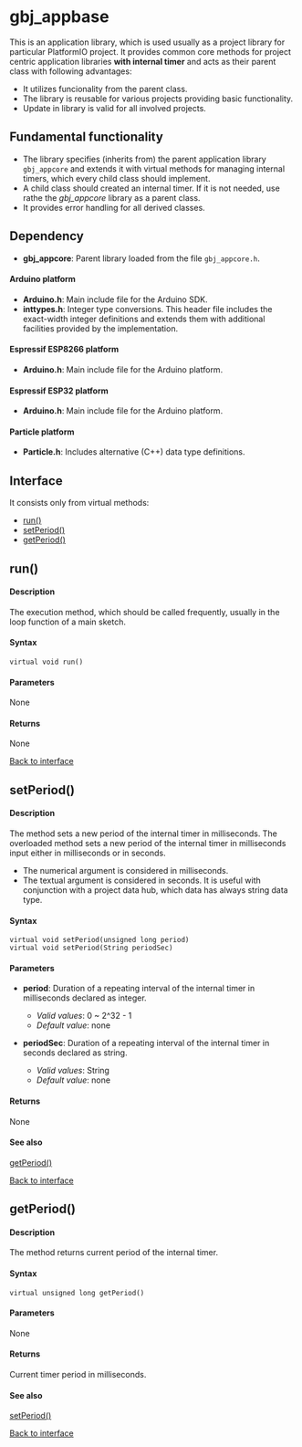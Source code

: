 <a id="library"></a>

# gbj\_appbase
This is an application library, which is used usually as a project library for particular PlatformIO project. It provides common core methods for project centric application libraries **with internal timer** and acts as their parent class with following advantages:

* It utilizes funcionality from the parent class.
* The library is reusable for various projects providing basic functionality.
* Update in library is valid for all involved projects.


## Fundamental functionality

* The library specifies (inherits from) the parent application library `gbj_appcore` and extends it with virtual methods for managing internal timers, which every child class should implement.
* A child class should created an internal timer. If it is not needed, use rathe the _gbj\_appcore_ library as a parent class.
* It provides error handling for all derived classes.


<a id="dependency"></a>

## Dependency
* **gbj\_appcore**: Parent library loaded from the file `gbj_appcore.h`.

#### Arduino platform
* **Arduino.h**: Main include file for the Arduino SDK.
* **inttypes.h**: Integer type conversions. This header file includes the exact-width integer definitions and extends them with additional facilities provided by the implementation.

#### Espressif ESP8266 platform
* **Arduino.h**: Main include file for the Arduino platform.

#### Espressif ESP32 platform
* **Arduino.h**: Main include file for the Arduino platform.

#### Particle platform
* **Particle.h**: Includes alternative (C++) data type definitions.


<a id="interface"></a>

## Interface
It consists only from virtual methods:

* [run()](#run)
* [setPeriod()](#setPeriod)
* [getPeriod()](#getPeriod)

## run()

#### Description
The execution method, which should be called frequently, usually in the loop function of a main sketch.

#### Syntax
	virtual void run()

#### Parameters
None

#### Returns
None

[Back to interface](#interface)


<a id="setPeriod"></a>

## setPeriod()

#### Description
The method sets a new period of the internal timer in milliseconds.
The overloaded method sets a new period of the internal timer in milliseconds input either in milliseconds or in seconds.
* The numerical argument is considered in milliseconds.
* The textual argument is considered in seconds. It is useful with conjunction with a project data hub, which data has always string data type.

#### Syntax
    virtual void setPeriod(unsigned long period)
    virtual void setPeriod(String periodSec)

#### Parameters
* **period**: Duration of a repeating interval of the internal timer in milliseconds declared as integer.
  * *Valid values*: 0 ~ 2^32 - 1
  * *Default value*: none


* **periodSec**: Duration of a repeating interval of the internal timer in seconds declared as string.
  * *Valid values*: String
  * *Default value*: none

#### Returns
None

#### See also
[getPeriod()](#getPeriod)

[Back to interface](#interface)


<a id="getPeriod"></a>

## getPeriod()

#### Description
The method returns current period of the internal timer.

#### Syntax
    virtual unsigned long getPeriod()

#### Parameters
None

#### Returns
Current timer period in milliseconds.

#### See also
[setPeriod()](#setPeriod)

[Back to interface](#interface)
